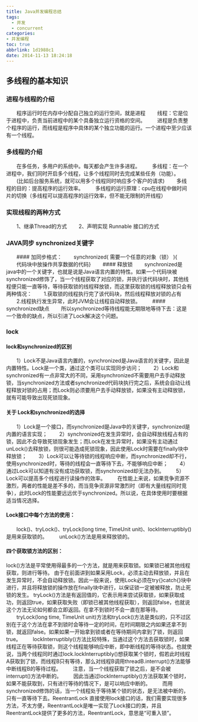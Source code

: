 ```yaml
---
title: Java并发编程总结
tags:
  - 并发
  - concurrent
categories: 
- 并发编程
toc: true
abbrlink: 1d1988c1
date: 2014-11-13 18:24:18
---
```


## 多线程的基本知识
### 进程与线程的介绍
　　程序运行时在内存中分配自己独立的运行空间，就是进程
　　线程：它是位于进程中，负责当前进程中的某个具备独立运行资格的空间。
　　进程是负责整个程序的运行，而线程是程序中具体的某个独立功能的运行。一个进程中至少应该有一个线程。
### 多线程的介绍
　　在多任务，多用户的系统中。每天都会产生许多进程。
　　多线程：在一个进程中，我们同时开启多个线程，让多个线程同时去完成某些任务（功能）。
　　(比如后台服务系统，就可以用多个线程同时响应多个客户的请求)
　　多线程的目的：提高程序的运行效率。
　　多线程的运行原理：cpu在线程中做时间片的切换（多线程可以提高程序的运行效率，但不能无限制的开线程）
### 实现线程的两种方式
　　1、继承Thread的方式
　　2、声明实现 Runnable 接口的方式
### JAVA同步 synchronized关键字
　　#### 加同步格式：
　　synchronized( 需要一个任意的对象（锁） ){
　　代码块中放操作共享数据的代码}
　　#### 释放锁
　　synchronized是java中的一个关键字，也就是说是Java语言内置的特性。如果一个代码块被synchronized修饰了，当一个线程获取了对应的锁，并执行该代码块时，其他线程便只能一直等待，等待获取锁的线程释放锁，而这里获取锁的线程释放锁只会有两种情况：
　　1.获取锁的线程执行完了该代码块，然后线程释放对锁的占有
　　2.线程执行发生异常，此时JVM会让线程自动释放锁。
　　#### synchronized缺点
　　所以synchronized等待线程能无期限地等待下去：这是一个致命的缺点，所以引进了Lock解决这个问题。

### lock
#### lock和synchronized的区别
　　1）Lock不是Java语言内置的，synchronized是Java语言的关键字，因此是内置特性。Lock是一个类，通过这个类可以实现同步访问；
　　2）Lock和synchronized有一点非常大的不同，采用synchronized不需要用户去手动释放锁，当synchronized方法或者synchronized代码块执行完之后，系统会自动让线程释放对锁的占用；而Lock则必须要用户去手动释放锁，如果没有主动释放锁，就有可能导致出现死锁现象。
#### 关于 Lock和synchronized的选择
　　1）Lock是一个接口，而synchronized是Java中的关键字，synchronized是内置的语言实现；
　　2）synchronized在发生异常时，会自动释放线程占有的锁，因此不会导致死锁现象发生；而Lock在发生异常时，如果没有主动通过unLock()去释放锁，则很可能造成死锁现象，因此使用Lock时需要在finally块中释放锁；
　　3）Lock可以让等待锁的线程响应中断，而synchronized却不行，使用synchronized时，等待的线程会一直等待下去，不能够响应中断；
　　4）通过Lock可以知道有没有成功获取锁，而synchronized却无法办到。
　　5）Lock可以提高多个线程进行读操作的效率。
　　在性能上来说，如果竞争资源不激烈，两者的性能是差不多的，而当竞争资源非常激烈时（即有大量线程同时竞争），此时Lock的性能要远远优于synchronized。所以说，在具体使用时要根据适当情况选择。
#### Lock接口中每个方法的使用：
　　lock()、tryLock()、tryLock(long time, TimeUnit unit)、lockInterruptibly()是用来获取锁的。
　　unLock()方法是用来释放锁的。
#### 四个获取锁方法的区别：
   lock()方法是平常使用得最多的一个方法，就是用来获取锁。如果锁已被其他线程获取，则进行等待。
   由于在前面讲到如果采用Lock，必须主动去释放锁，并且在发生异常时，不会自动释放锁。因此一般来说，使用Lock必须在try{}catch{}块中进行，并且将释放锁的操作放在finally块中进行，以保证锁一定被被释放，防止死锁的发生。
   tryLock()方法是有返回值的，它表示用来尝试获取锁，如果获取成功，则返回true，如果获取失败（即锁已被其他线程获取），则返回false，也就说这个方法无论如何都会立即返回。在拿不到锁时不会一直在那等待。
　　tryLock(long time, TimeUnit unit)方法和tryLock()方法是类似的，只不过区别在于这个方法在拿不到锁时会等待一定的时间，在时间期限之内如果还拿不到锁，就返回false。如果如果一开始拿到锁或者在等待期间内拿到了锁，则返回true。
　　lockInterruptibly()方法比较特殊，当通过这个方法去获取锁时，如果线程正在等待获取锁，则这个线程能够响应中断，即中断线程的等待状态。也就使说，当两个线程同时通过lock.lockInterruptibly()想获取某个锁时，假若此时线程A获取到了锁，而线程B只有等待，那么对线程B调用threadB.interrupt()方法能够中断线程B的等待过程。
　　注意，当一个线程获取了锁之后，是不会被interrupt()方法中断的。
　　因此当通过lockInterruptibly()方法获取某个锁时，如果不能获取到，只有进行等待的情况下，是可以响应中断的。
　　而用synchronized修饰的话，当一个线程处于等待某个锁的状态，是无法被中断的，只有一直等待下去。ReentrantLock
   直接使用lock接口的话，我们需要实现很多方法，不太方便，ReentrantLock是唯一实现了Lock接口的类，并且ReentrantLock提供了更多的方法，ReentrantLock，意思是“可重入锁”。